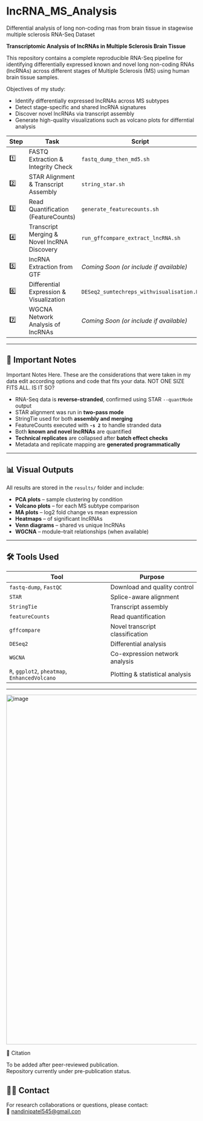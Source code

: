# lncRNA_MS_Analysis
Differential analysis of long non-coding rnas from brain tissue in stagewise multiple sclerosis RNA-Seq Dataset

**Transcriptomic Analysis of lncRNAs in Multiple Sclerosis Brain Tissue**

This repository contains a complete reproducible RNA-Seq pipeline for identifying differentially expressed known and novel long non-coding RNAs (lncRNAs) across different stages of Multiple Sclerosis (MS) using human brain tissue samples.

 Objectives of my study:
- Identify differentially expressed lncRNAs across MS subtypes
- Detect stage-specific and shared lncRNA signatures
- Discover novel lncRNAs via transcript assembly
- Generate high-quality visualizations such as volcano plots for differntial analysis


| Step | Task | Script |
|------|------|--------|
| 1️⃣   | FASTQ Extraction & Integrity Check | `fastq_dump_then_md5.sh` |
| 2️⃣   | STAR Alignment & Transcript Assembly | `string_star.sh` |
| 3️⃣   | Read Quantification (FeatureCounts) | `generate_featurecounts.sh` |
| 4️⃣   | Transcript Merging & Novel lncRNA Discovery | `run_gffcompare_extract_lncRNA.sh` |
| 5️⃣   | lncRNA Extraction from GTF | _Coming Soon (or include if available)_ |
| 6️⃣   | Differential Expression & Visualization | `DESeq2_sumtechreps_withvisualisation.R` |
| 7️⃣   | WGCNA Network Analysis of lncRNAs | _Coming Soon (or include if available)_ |

---

## 📌 Important Notes

Important Notes Here.
These are the considerations that were taken in my data edit according options and code that fits your data.
NOT ONE SIZE FITS ALL. IS IT SO?


- RNA-Seq data is **reverse-stranded**, confirmed using STAR `--quantMode` output
- STAR alignment was run in **two-pass mode**
- StringTie used for both **assembly and merging**
- FeatureCounts executed with **`-s 2`** to handle stranded data
- Both **known and novel lncRNAs** are quantified
- **Technical replicates** are collapsed after **batch effect checks**
- Metadata and replicate mapping are **generated programmatically**

---

## 📊 Visual Outputs

All results are stored in the `results/` folder and include:

- **PCA plots** – sample clustering by condition
- **Volcano plots** – for each MS subtype comparison
- **MA plots** – log2 fold change vs mean expression
- **Heatmaps** – of significant lncRNAs
- **Venn diagrams** – shared vs unique lncRNAs
- **WGCNA** – module–trait relationships (when available)

---

## 🛠 Tools Used

| Tool | Purpose |
|------|---------|
| `fastq-dump`, `FastQC` | Download and quality control |
| `STAR` | Splice-aware alignment |
| `StringTie` | Transcript assembly |
| `featureCounts` | Read quantification |
| `gffcompare` | Novel transcript classification |
| `DESeq2` | Differential analysis |
| `WGCNA` | Co-expression network analysis |
| `R`, `ggplot2`, `pheatmap`, `EnhancedVolcano` | Plotting & statistical analysis |

---



<img width="1949" height="923" alt="image" src="https://github.com/user-attachments/assets/346b3c70-7589-4fd7-83d2-62ca1e1ab9d0" />

 🧾 Citation

To be added after peer-reviewed publication.  
Repository currently under pre-publication status.  



## 🙋‍♀️ Contact

For research collaborations or questions, please contact:  
📧 nandinipatel545@gmail.con
